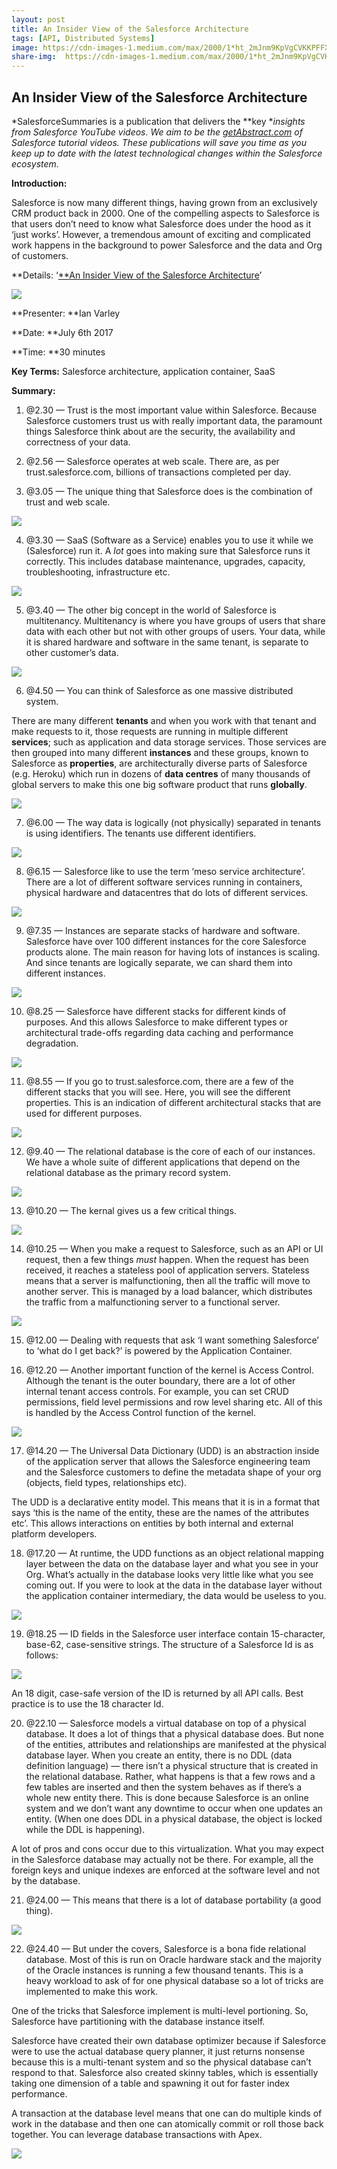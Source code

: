 ```yaml
---
layout: post
title: An Insider View of the Salesforce Architecture
tags: [API, Distributed Systems]
image: https://cdn-images-1.medium.com/max/2000/1*ht_2mJnm9KpVgCVKKPFFXA.png
share-img:  https://cdn-images-1.medium.com/max/2000/1*ht_2mJnm9KpVgCVKKPFFXA.png
---
```


## An Insider View of the Salesforce Architecture

*SalesforceSummaries is a publication that delivers the **key **insights from Salesforce YouTube videos. We aim to be the [getAbstract.com](https://www.getabstract.com/en/) of Salesforce tutorial videos. These publications will save you time as you keep up to date with the latest technological changes within the Salesforce ecosystem.*

**Introduction:**

Salesforce is now many different things, having grown from an exclusively CRM product back in 2000. One of the compelling aspects to Salesforce is that users don’t need to know what Salesforce does under the hood as it ‘just works’. However, a tremendous amount of exciting and complicated work happens in the background to power Salesforce and the data and Org of customers.

**Details: ‘[**An Insider View of the Salesforce Architecture](https://www.youtube.com/watch?v=GMwHqQtqEys)’

![](https://cdn-images-1.medium.com/max/2000/1*ht_2mJnm9KpVgCVKKPFFXA.png)

**Presenter: **Ian Varley

**Date: **July 6th 2017

**Time: **30 minutes

**Key Terms:** Salesforce architecture, application container, SaaS

**Summary:**

 1. @2.30 — Trust is the most important value within Salesforce. Because Salesforce customers trust us with really important data, the paramount things Salesforce think about are the security, the availability and correctness of your data.

 2. @2.56 — Salesforce operates at web scale. There are, as per trust.salesforce.com, billions of transactions completed per day.

 3. @3.05 — The unique thing that Salesforce does is the combination of trust and web scale.

![](https://cdn-images-1.medium.com/max/2000/1*55797nxmaMqC9a4qEfib5A.png)

4. @3.30 — SaaS (Software as a Service) enables you to use it while we (Salesforce) run it. A *lot* goes into making sure that Salesforce runs it correctly. This includes database maintenance, upgrades, capacity, troubleshooting, infrastructure etc.

![](https://cdn-images-1.medium.com/max/2000/1*WswaZcK283-J8ncHKbph-g.png)

5. @3.40 — The other big concept in the world of Salesforce is multitenancy. Multitenancy is where you have groups of users that share data with each other but not with other groups of users. Your data, while it is shared hardware and software in the same tenant, is separate to other customer’s data.

![](https://cdn-images-1.medium.com/max/2000/1*Om1PFvdYQxHG1zxSfE7zvg.png)

6. @4.50 — You can think of Salesforce as one massive distributed system.

There are many different **tenants** and when you work with that tenant and make requests to it, those requests are running in multiple different **services**; such as application and data storage services. Those services are then grouped into many different **instances** and these groups, known to Salesforce as **properties**, are architecturally diverse parts of Salesforce (e.g. Heroku) which run in dozens of **data centres** of many thousands of global servers to make this one big software product that runs **globally**.

![](https://cdn-images-1.medium.com/max/2000/1*9UioBJcTR0hRzga1xhng3w.png)

7. @6.00 — The way data is logically (not physically) separated in tenants is using identifiers. The tenants use different identifiers.

![](https://cdn-images-1.medium.com/max/2000/1*ckRCHD6MYwuVtaGDo2Bwtw.png)

8. @6.15 — Salesforce like to use the term ‘meso service architecture’. There are a lot of different software services running in containers, physical hardware and datacentres that do lots of different services.

![](https://cdn-images-1.medium.com/max/2000/1*LUfNy9t52UiKq5fX9GD6hA.png)

9. @7.35 — Instances are separate stacks of hardware and software. Salesforce have over 100 different instances for the core Salesforce products alone. The main reason for having lots of instances is scaling. And since tenants are logically separate, we can shard them into different instances.

![](https://cdn-images-1.medium.com/max/2000/1*RXfb__BvftPW-7E__yQQEg.png)

10. @8.25 — Salesforce have different stacks for different kinds of purposes. And this allows Salesforce to make different types or architectural trade-offs regarding data caching and performance degradation.

![](https://cdn-images-1.medium.com/max/2000/1*zZFMn8YGK-s2-2EIlv029w.png)

11. @8.55 — If you go to trust.salesforce.com, there are a few of the different stacks that you will see. Here, you will see the different properties. This is an indication of different architectural stacks that are used for different purposes.

![](https://cdn-images-1.medium.com/max/2000/1*Phz7BdmuNxBuxCpaavJvSQ.png)

12. @9.40 — The relational database is the core of each of our instances. We have a whole suite of different applications that depend on the relational database as the primary record system.

![](https://cdn-images-1.medium.com/max/2000/1*Avo7N94lQv22ydTMDj96rA.png)

13. @10.20 — The kernal gives us a few critical things.

![](https://cdn-images-1.medium.com/max/2000/1*3PClLhfGGVXjN4HyURHopw.png)

14. @10.25 — When you make a request to Salesforce, such as an API or UI request, then a few things *must* happen. When the request has been received, it reaches a stateless pool of application servers. Stateless means that a server is malfunctioning, then all the traffic will move to another server. This is managed by a load balancer, which distributes the traffic from a malfunctioning server to a functional server.

![](https://cdn-images-1.medium.com/max/2000/1*jXZ-JPGBtxWdHUDjqOVQzg.png)

15. @12.00 — Dealing with requests that ask ‘I want something Salesforce’ to ‘what do I get back?’ is powered by the Application Container.

16. @12.20 — Another important function of the kernel is Access Control. Although the tenant is the outer boundary, there are a lot of other internal tenant access controls. For example, you can set CRUD permissions, field level permissions and row level sharing etc. All of this is handled by the Access Control function of the kernel.

![](https://cdn-images-1.medium.com/max/2000/1*sS0CooIZeb0lj_QtmLzSUw.png)

17. @14.20 — The Universal Data Dictionary (UDD) is an abstraction inside of the application server that allows the Salesforce engineering team and the Salesforce customers to define the metadata shape of your org (objects, field types, relationships etc).

The UDD is a declarative entity model. This means that it is in a format that says ‘this is the name of the entity, these are the names of the attributes etc’. This allows interactions on entities by both internal and external platform developers.

18. @17.20 — At runtime, the UDD functions as an object relational mapping layer between the data on the database layer and what you see in your Org. What’s actually in the database looks very little like what you see coming out. If you were to look at the data in the database layer without the application container intermediary, the data would be useless to you.

![](https://cdn-images-1.medium.com/max/2000/1*dS0PC2YzwLKbxgyoG2yf2Q.png)

19. @18.25 — ID fields in the Salesforce user interface contain 15-character, base-62, case-sensitive strings. The structure of a Salesforce Id is as follows:

![](https://cdn-images-1.medium.com/max/2000/1*hSA-MVVOCBm9Dh0bIdcobQ.png)

An 18 digit, case-safe version of the ID is returned by all API calls. Best practice is to use the 18 character Id.

20. @22.10 — Salesforce models a virtual database on top of a physical database. It does a lot of things that a physical database does. But none of the entities, attributes and relationships are manifested at the physical database layer. When you create an entity, there is no DDL (data definition language) — there isn’t a physical structure that is created in the relational database. Rather, what happens is that a few rows and a few tables are inserted and then the system behaves as if there’s a whole new entity there. This is done because Salesforce is an online system and we don’t want any downtime to occur when one updates an entity. (When one does DDL in a physical database, the object is locked while the DDL is happening).

A lot of pros and cons occur due to this virtualization. What you may expect in the Salesforce database may actually not be there. For example, all the foreign keys and unique indexes are enforced at the software level and not by the database.

21. @24.00 — This means that there is a lot of database portability (a good thing).

![](https://cdn-images-1.medium.com/max/2000/1*PxdlGkhECQPk2lPIsUyqOA.png)

22. @24.40 — But under the covers, Salesforce is a bona fide relational database. Most of this is run on Oracle hardware stack and the majority of the Oracle instances is running a few thousand tenants. This is a heavy workload to ask of for one physical database so a lot of tricks are implemented to make this work.

One of the tricks that Salesforce implement is multi-level portioning. So, Salesforce have partitioning with the database instance itself.

Salesforce have created their own database optimizer because if Salesforce were to use the actual database query planner, it just returns nonsense because this is a multi-tenant system and so the physical database can’t respond to that. Salesforce also created skinny tables, which is essentially taking one dimension of a table and spawning it out for faster index performance.

A transaction at the database level means that one can do multiple kinds of work in the database and then one can atomically commit or roll those back together. You can leverage database transactions with Apex.

![](https://cdn-images-1.medium.com/max/2000/1*E9kBRnHmFYQ0g0QaoAo-YQ.png)
